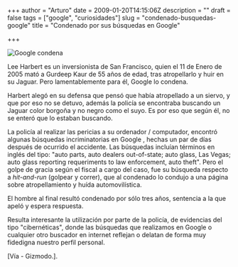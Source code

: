 +++
author = "Arturo"
date = 2009-01-20T14:15:06Z
description = ""
draft = false
tags = ["google", "curiosidades"]
slug = "condenado-busquedas-google"
title = "Condenado por sus búsquedas en Google"

+++

![Google condena](/images/import/89-google-condena.jpg)

Lee Harbert es un inversionista de San Francisco, quien el 11 de Enero de 2005 mató a Gurdeep Kaur de 55 años de edad, tras atropellarlo y huir en su Jaguar. Pero lamentablemente para él, Google lo condena.

Harbert alegó en su defensa que pensó que había atropellado a un siervo, y que por eso no se detuvo, además la policía se encontraba buscando un Jaguar color borgoña y no negro como el suyo. Es por eso que según él, no se enteró que lo estaban buscando.

La policía al realizar las pericias a su ordenador / computador, encontró algunas búsquedas incriminatorias en Google , hechas un par de días después de ocurrido el accidente. Las búsquedas incluían términos en inglés del tipo: "auto parts, auto dealers out-of-state; auto glass, Las Vegas; auto glass reporting requeriments to law enforcement, auto theft". Pero el golpe de gracia según el fiscal a cargo del caso, fue su búsqueda respecto a *hit-and-run* (golpear y correr), que al condenado lo condujo a una página sobre atropellamiento y huída automovilística.

El hombre al final resultó condenado por sólo tres años, sentencia a la que apeló y espera respuesta.

Resulta interesante la utilización por parte de la policía, de evidencias del tipo "cibernéticas", donde las búsquedas que realizamos en Google o cualquier otro buscador en internet reflejan o delatan de forma muy fidedigna nuestro perfil personal.

[Vía - Gizmodo.].
